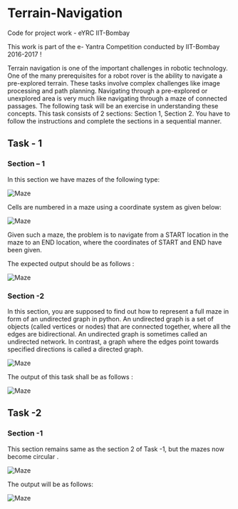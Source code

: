 # Terrain-Navigation
Code for project work - eYRC IIT-Bombay

This work is part of the e- Yantra Competition conducted by IIT-Bombay 2016-2017 !

Terrain navigation is one of the important challenges in robotic technology. One of the many prerequisites for a robot rover is the ability to navigate a pre-explored terrain. These tasks involve complex challenges like image processing and path planning.
Navigating through a pre-explored or unexplored area is very much like navigating through a maze of connected passages. The following task will be an exercise in understanding these concepts. This task consists of 2 sections: Section 1, Section 2. You have to follow the instructions and complete the sections in a sequential manner. 

## Task - 1
### Section – 1

In this section we have mazes of the following type:

![Maze](/maze1.jpeg)

Cells are numbered in a maze using a coordinate system as given below:

![Maze](/maze2.jpeg)

Given such a maze, the problem is to navigate from a START location in the maze to an END
location, where the coordinates of START and END have been given.

The expected output should be as follows :

![Maze](/maze3.jpeg)

### Section -2

In this section, you are supposed to find out how to represent a full maze in form of an undirected graph in python.
An undirected graph is a set of objects (called vertices or nodes) that are connected together, where all the edges are bidirectional. An undirected graph is sometimes called an undirected network. In contrast, a graph where the edges point towards specified directions is called a directed graph.

![Maze](/maze4.jpeg)

The output of this task shall be as follows :

![Maze](/maze5.jpeg)

## Task -2

### Section -1

This section remains same as the section 2 of Task -1, but the mazes now become circular .

![Maze](/maze6.jpg)

The output will be as follows:

![Maze](/maze7.jpeg)
